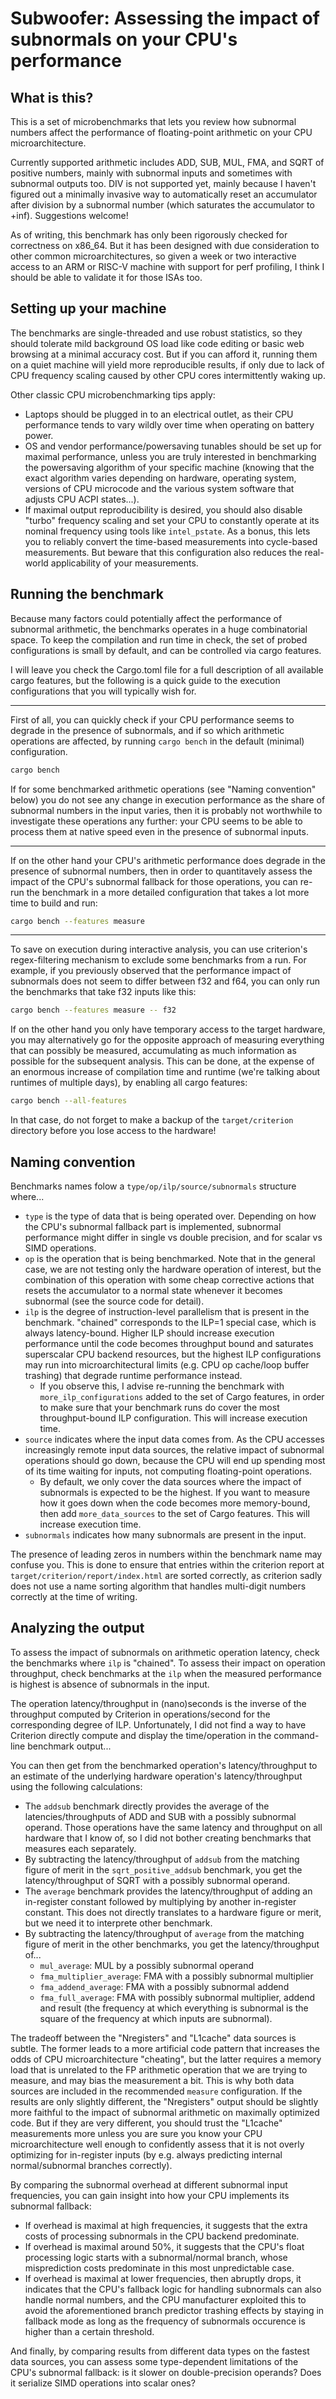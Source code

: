 # Subwoofer: Assessing the impact of subnormals on your CPU's performance

## What is this?

This is a set of microbenchmarks that lets you review how subnormal numbers
affect the performance of floating-point arithmetic on your CPU
microarchitecture.

Currently supported arithmetic includes ADD, SUB, MUL, FMA, and SQRT of positive
numbers, mainly with subnormal inputs and sometimes with subnormal outputs too.
DIV is not supported yet, mainly because I haven't figured out a minimally
invasive way to automatically reset an accumulator after division by a subnormal
number (which saturates the accumulator to +inf). Suggestions welcome!

As of writing, this benchmark has only been rigorously checked for correctness
on x86_64. But it has been designed with due consideration to other common
microarchitectures, so given a week or two interactive access to an ARM or
RISC-V machine with support for perf profiling, I think I should be able to
validate it for those ISAs too.


## Setting up your machine

The benchmarks are single-threaded and use robust statistics, so they should
tolerate mild background OS load like code editing or basic web browsing at a
minimal accuracy cost. But if you can afford it, running them on a quiet machine
will yield more reproducible results, if only due to lack of CPU frequency
scaling caused by other CPU cores intermittently waking up.

Other classic CPU microbenchmarking tips apply:

- Laptops should be plugged in to an electrical outlet, as their CPU performance
  tends to vary wildly over time when operating on battery power.
- OS and vendor performance/powersaving tunables should be set up for maximal
  performance, unless you are truly interested in benchmarking the powersaving
  algorithm of your specific machine (knowing that the exact algorithm varies
  depending on hardware, operating system, versions of CPU microcode and the
  various system software that adjusts CPU ACPI states...).
- If maximal output reproducibility is desired, you should also disable "turbo"
  frequency scaling and set your CPU to constantly operate at its nominal
  frequency using tools like `intel_pstate`. As a bonus, this lets you to
  reliably convert the time-based measurements into cycle-based measurements.
  But beware that this configuration also reduces the real-world applicability
  of your measurements.


## Running the benchmark

Because many factors could potentially affect the performance of subnormal
arithmetic, the benchmarks operates in a huge combinatorial space. To keep the
compilation and run time in check, the set of probed configurations is small by
default, and can be controlled via cargo features.

I will leave you check the Cargo.toml file for a full description of all
available cargo features, but the following is a quick guide to the execution
configurations that you will typically wish for.

---

First of all, you can quickly check if your CPU performance seems to degrade in
the presence of subnormals, and if so which arithmetic operations are affected,
by running `cargo bench` in the default (minimal) configuration.

```bash
cargo bench
```

If for some benchmarked arithmetic operations (see "Naming convention" below)
you do not see any change in execution performance as the share of subnormal
numbers in the input varies, then it is probably not worthwhile to investigate
these operations any further: your CPU seems to be able to process them at
native speed even in the presence of subnormal inputs.

---

If on the other hand your CPU's arithmetic performance does degrade in the
presence of subnormal numbers, then in order to quantitavely assess the impact
of the CPU's subnormal fallback for those operations, you can re-run the
benchmark in a more detailed configuration that takes a lot more time to build
and run:

```bash
cargo bench --features measure
```

---

To save on execution during interactive analysis, you can use criterion's
regex-filtering mechanism to exclude some benchmarks from a run. For example, if
you previously observed that the performance impact of subnormals does not seem
to differ between f32 and f64, you can only run the benchmarks that take f32
inputs like this:

```bash
cargo bench --features measure -- f32
```

If on the other hand you only have temporary access to the target hardware, you
may alternatively go for the opposite approach of measuring everything that can
possibly be measured, accumulating as much information as possible for the
subsequent analysis. This can be done, at the expense of an enormous increase of
compilation time and runtime (we're talking about runtimes of multiple days), by
enabling all cargo features:

```bash
cargo bench --all-features
```

In that case, do not forget to make a backup of the `target/criterion` directory
before you lose access to the hardware!


## Naming convention

Benchmarks names folow a `type/op/ilp/source/subnormals` structure where...

- `type` is the type of data that is being operated over. Depending on how the
  CPU's subnormal fallback part is implemented, subnormal performance might
  differ in single vs double precision, and for scalar vs SIMD operations.
- `op` is the operation that is being benchmarked. Note that in the general
  case, we are not testing only the hardware operation of interest, but the
  combination of this operation with some cheap corrective actions that resets
  the accumulator to a normal state whenever it becomes subnormal (see the
  source code for detail).
- `ilp` is the degree of instruction-level parallelism that is present in the
  benchmark. "chained" corresponds to the ILP=1 special case, which is always
  latency-bound. Higher ILP should increase execution performance until the code
  becomes throughput bound and saturates superscalar CPU backend resources, but
  the highest ILP configurations may run into microarchitectural limits (e.g.
  CPU op cache/loop buffer trashing) that degrade runtime performance instead.
    * If you observe this, I advise re-running the benchmark with
      `more_ilp_configurations` added to the set of Cargo features, in order to
      make sure that your benchmark runs do cover the most throughput-bound ILP
      configuration. This will increase execution time.
- `source` indicates where the input data comes from. As the CPU accesses
  increasingly remote input data sources, the relative impact of subnormal
  operations should go down, because the CPU will end up spending most of its
  time waiting for inputs, not computing floating-point operations.
    * By default, we only cover the data sources where the impact of subnormals
      is expected to be the highest. If you want to measure how it goes down
      when the code becomes more memory-bound, then add `more_data_sources` to
      the set of Cargo features. This will increase execution time.
- `subnormals` indicates how many subnormals are present in the input.

The presence of leading zeros in numbers within the benchmark name may confuse
you. This is done to ensure that entries within the criterion report at
`target/criterion/report/index.html` are sorted correctly, as criterion sadly
does not use a name sorting algorithm that handles multi-digit numbers correctly
at the time of writing.


## Analyzing the output

To assess the impact of subnormals on arithmetic operation latency, check the
benchmarks where `ilp` is "chained". To assess their impact on operation
throughput, check benchmarks at the `ilp` when the measured performance is
highest is absence of subnormals in the input.

The operation latency/throughput in (nano)seconds is the inverse of the
throughput computed by Criterion in operations/second for the corresponding
degree of ILP. Unfortunately, I did not find a way to have Criterion directly
compute and display the time/operation in the command-line benchmark output...

You can then get from the benchmarked operation's latency/throughput to an
estimate of the underlying hardware operation's latency/throughput using the
following calculations:

* The `addsub` benchmark directly provides the average of the
  latencies/throughputs of ADD and SUB with a possibly subnormal operand. Those
  operations have the same latency and throughput on all hardware that I know
  of, so I did not bother creating benchmarks that measures each separately.
* By subtracting the latency/throughput of `addsub` from the matching figure of
  merit in the `sqrt_positive_addsub` benchmark, you get the latency/throughput
  of SQRT with a possibly subnormal operand.
* The `average` benchmark provides the latency/throughput of adding an
  in-register constant followed by multiplying by another in-register constant.
  This does not directly translates to a hardware figure or merit, but we need
  it to interprete other benchmark.
* By subtracting the latency/throughput of `average` from the matching figure of
  merit in the other benchmarks, you get the latency/throughput of...
    - `mul_average`: MUL by a possibly subnormal operand
    - `fma_multiplier_average`: FMA with a possibly subnormal multiplier
    - `fma_addend_average`: FMA with a possibly subnormal addend
    - `fma_full_average`: FMA with possibly subnormal multiplier, addend and
      result (the frequency at which everything is subnormal is the square
      of the frequency at which inputs are subnormal).

The tradeoff between the "Nregisters" and "L1cache" data sources is subtle. The
former leads to a more artificial code pattern that increases the odds of CPU
microarchitecture "cheating", but the latter requires a memory load that is
unrelated to the FP arithmetic operation that we are trying to measure, and may
bias the measurement a bit. This is why both data sources are included in the
recommended `measure` configuration. If the results are only slightly different,
the "Nregisters" output should be slightly more faithful to the impact of
subnormal arithmetic on maximally optimized code. But if they are very
different, you should trust the "L1cache" measurements more unless you are sure
you know your CPU microarchitecture well enough to confidently assess that it is
not overly optimizing for in-register inputs (by e.g. always predicting internal 
normal/subnormal branches correctly).

By comparing the subnormal overhead at different subnormal input frequencies,
you can gain insight into how your CPU implements its subnormal fallback:

* If overhead is maximal at high frequencies, it suggests that the extra costs
  of processing subnormals in the CPU backend predominate.
* If overhead is maximal around 50%, it suggests that the CPU's float processing
  logic starts with a subnormal/normal branch, whose misprediction costs
  predominate in this most unpredictable case.
* If overhead is maximal at lower frequencies, then abruptly drops, it indicates
  that the CPU's fallback logic for handling subnormals can also handle normal
  numbers, and the CPU manufacturer exploited this to avoid the aforementioned
  branch predictor trashing effects by staying in fallback mode as long as the
  frequency of subnormals occurence is higher than a certain threshold.

And finally, by comparing results from different data types on the fastest data
sources, you can assess some type-dependent limitations of the CPU's subnormal
fallback: is it slower on double-precision operands? Does it serialize SIMD
operations into scalar ones?
